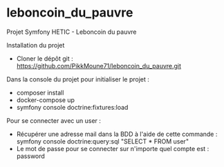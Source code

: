 # leboncoin_du_pauvre
Projet Symfony HETIC - Leboncoin du pauvre

Installation du projet

- Cloner le dépôt git : https://github.com/PikkMoune71/leboncoin_du_pauvre.git

Dans la console du projet pour initialiser le projet :
- composer install
- docker-compose up
- symfony console doctrine:fixtures:load

Pour se connecter avec un user :
- Récupérer une adresse mail dans la BDD à l'aide de cette commande : 	symfony console doctrine:query:sql "SELECT * FROM user"
- Le mot de passe pour se connecter sur n'importe quel compte est : 	password

